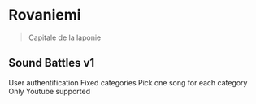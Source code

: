 # Rovaniemi

> Capitale de la laponie

## Sound Battles v1

User authentification
Fixed categories
Pick one song for each category
Only Youtube supported

